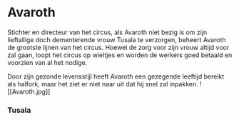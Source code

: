 # Avaroth
Stichter en directeur van het circus, als Avaroth niet bezig is om zijn lieftallige doch dementerende vrouw Tusala te verzorgen, beheert Avaroth de grootste lijnen van het circus. 
Hoewel de zorg voor zijn vrouw altijd voor zal gaan, loopt het circus op wieltjes en worden de werkers goed betaald en voorzien van al het nodige.

Door zijn gezonde levensstijl heeft Avaroth een gezegende leeftijd bereikt als halfork, maar het ziet er niet naar uit dat hij snel zal inpakken.
![[Avaroth.jpg]]
### Tusala
